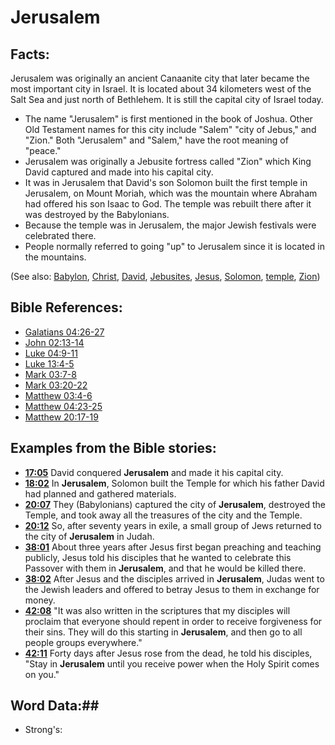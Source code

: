 # Jerusalem #

## Facts: ##

Jerusalem was originally an ancient Canaanite city that later became the most important city in Israel. It is located about 34 kilometers west of the Salt Sea and just north of Bethlehem. It is still the capital city of Israel today.

* The name "Jerusalem" is first mentioned in the book of Joshua. Other Old Testament names for this city include "Salem" "city of Jebus," and "Zion." Both "Jerusalem" and "Salem," have the root meaning of "peace."
* Jerusalem was originally a Jebusite fortress called "Zion" which King David captured and made into his capital city. 
* It was in Jerusalem that David's son Solomon built the first temple in Jerusalem, on Mount Moriah, which was the mountain where Abraham had offered his son Isaac to God. The temple was rebuilt there after it was destroyed by the Babylonians.
* Because the temple was in Jerusalem, the major Jewish festivals were celebrated there.
* People normally referred to going "up" to Jerusalem since it is located in the mountains.

(See also: [Babylon](../other/babylon.md), [Christ](../kt/christ.md), [David](../other/david.md), [Jebusites](../other/jebusites.md), [Jesus](../kt/jesus.md), [Solomon](../other/solomon.md), [temple](../kt/temple.md), [Zion](../other/zion.md))

## Bible References: ##

* [Galatians 04:26-27](rc://en/tn/help/gal/04/26)
* [John 02:13-14](rc://en/tn/help/jhn/02/13)
* [Luke 04:9-11](rc://en/tn/help/luk/04/09)
* [Luke 13:4-5](rc://en/tn/help/luk/13/04)
* [Mark 03:7-8](rc://en/tn/help/mrk/03/07)
* [Mark 03:20-22](rc://en/tn/help/mrk/03/20)
* [Matthew 03:4-6](rc://en/tn/help/mat/03/04)
* [Matthew 04:23-25](rc://en/tn/help/mat/04/23)
* [Matthew 20:17-19](rc://en/tn/help/mat/20/17)

## Examples from the Bible stories: ##

* __[17:05](rc://en/tn/help/obs/17/05)__ David conquered __Jerusalem__  and made it his capital city.
* __[18:02](rc://en/tn/help/obs/18/02)__ In __Jerusalem__, Solomon built the Temple for which his father David had planned and gathered materials.
* __[20:07](rc://en/tn/help/obs/20/07)__ They (Babylonians) captured the city of __Jerusalem__, destroyed the Temple, and took away all the treasures of the city and the Temple.
* __[20:12](rc://en/tn/help/obs/20/12)__ So, after seventy years in exile, a small group of Jews returned to the city of __Jerusalem__  in Judah.
* __[38:01](rc://en/tn/help/obs/38/01)__ About three years after Jesus first began preaching and teaching publicly, Jesus told his disciples that he wanted to celebrate this Passover with them in __Jerusalem__, and that he would be killed there.
* __[38:02](rc://en/tn/help/obs/38/02)__ After Jesus and the disciples arrived in __Jerusalem__, Judas went to the Jewish leaders and offered to betray Jesus to them in exchange for money.
* __[42:08](rc://en/tn/help/obs/42/08)__ "It was also written in the scriptures that my disciples will proclaim that everyone should repent in order to receive forgiveness for their sins. They will do this starting in __Jerusalem__, and then go to all people groups everywhere."
* __[42:11](rc://en/tn/help/obs/42/11)__ Forty days after Jesus rose from the dead, he told his disciples, "Stay in __Jerusalem__  until you receive power when the Holy Spirit comes on you."

## Word Data:##

* Strong's: 


